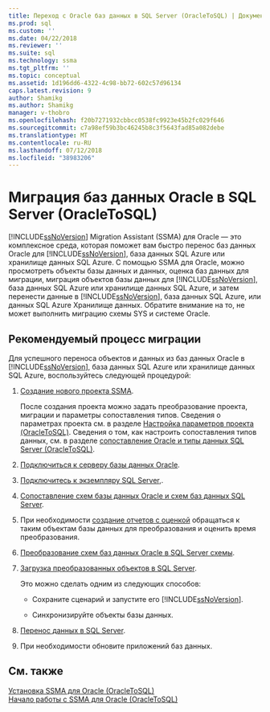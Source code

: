 ```yaml
---
title: Переход с Oracle баз данных в SQL Server (OracleToSQL) | Документация Майкрософт
ms.prod: sql
ms.custom: ''
ms.date: 04/22/2018
ms.reviewer: ''
ms.suite: sql
ms.technology: ssma
ms.tgt_pltfrm: ''
ms.topic: conceptual
ms.assetid: 1d196dd6-4322-4c98-bb72-602c57d96134
caps.latest.revision: 9
author: Shamikg
ms.author: Shamikg
manager: v-thobro
ms.openlocfilehash: f20b7271932cbbcc0538fc9923e45b2fc029f646
ms.sourcegitcommit: c7a98ef59b3bc46245b8c3f5643fad85a082debe
ms.translationtype: MT
ms.contentlocale: ru-RU
ms.lasthandoff: 07/12/2018
ms.locfileid: "38983206"
---
```

# <a name="migrating-oracle-databases-to-sql-server-oracletosql"></a>Миграция баз данных Oracle в SQL Server (OracleToSQL)
[!INCLUDE[ssNoVersion](../../includes/ssnoversion_md.md)] Migration Assistant (SSMA) для Oracle — это комплексное среда, которая поможет вам быстро перенос баз данных Oracle для [!INCLUDE[ssNoVersion](../../includes/ssnoversion_md.md)], база данных SQL Azure или хранилище данных SQL Azure. С помощью SSMA для Oracle, можно просмотреть объекты базы данных и данных, оценка баз данных для миграции, миграция объектов базы данных для [!INCLUDE[ssNoVersion](../../includes/ssnoversion_md.md)], база данных SQL Azure или хранилище данных SQL Azure, и затем перенести данные в [!INCLUDE[ssNoVersion](../../includes/ssnoversion_md.md)], база данных SQL Azure, или данных SQL Azure Хранилище данных. Обратите внимание на то, не может выполнить миграцию схемы SYS и системе Oracle.
  
## <a name="recommended-migration-process"></a>Рекомендуемый процесс миграции  
Для успешного переноса объектов и данных из баз данных Oracle в [!INCLUDE[ssNoVersion](../../includes/ssnoversion_md.md)], база данных SQL Azure или хранилище данных SQL Azure, воспользуйтесь следующей процедурой:
  
1.  [Создание нового проекта SSMA](http://msdn.microsoft.com/ee5d94c0-c7a6-4779-bd32-729bdaf61e1b).  
  
    После создания проекта можно задать преобразование проекта, миграции и параметры сопоставления типов. Сведения о параметрах проекта см. в разделе [Настройка параметров проекта &#40;OracleToSQL&#41;](../../ssma/oracle/setting-project-options-oracletosql.md). Сведения о том, как настроить сопоставления типов данных, см. в разделе [сопоставление Oracle и типы данных SQL Server &#40;OracleToSQL&#41;](../../ssma/oracle/mapping-oracle-and-sql-server-data-types-oracletosql.md).  
  
2.  [Подключиться к серверу базы данных Oracle](http://msdn.microsoft.com/e276cdbf-3ebc-4ba8-b40d-a7a42befa2b6).  
  
3.  [Подключитесь к экземпляру SQL Server,](http://msdn.microsoft.com/1b2a8059-1829-4904-a82f-9c06de1e245f).  
  
4.  [Сопоставление схем базы данных Oracle и схем баз данных SQL Server](http://msdn.microsoft.com/0edeaa08-9c5d-4e3a-bc15-b9a1f0c8a9dc).  
  
5.  При необходимости [создание отчетов с оценкой](http://msdn.microsoft.com/4de9bcf6-1346-4740-87f9-7f24a8226357) обращаться к таким объектам базы данных для преобразования и оценить время преобразования.  
  
6.  [Преобразование схем баз данных Oracle в SQL Server схемы](http://msdn.microsoft.com/e021182d-31da-443d-b110-937f5db27272).  
  
7.  [Загрузка преобразованных объектов в SQL Server](http://msdn.microsoft.com/a8ae33b2-1883-4785-922b-ea0e31c0b37a).  
  
    Это можно сделать одним из следующих способов:  
  
    -   Сохраните сценарий и запустите его [!INCLUDE[ssNoVersion](../../includes/ssnoversion_md.md)].  
  
    -   Синхронизируйте объекты базы данных.  
  
8.  [Перенос данных в SQL Server](http://msdn.microsoft.com/e23c5268-41ed-4e55-9fe7-a11376202a13).  
  
9. При необходимости обновите приложений баз данных.  
  
## <a name="see-also"></a>См. также  
[Установка SSMA для Oracle &#40;OracleToSQL&#41;](../../ssma/oracle/installing-ssma-for-oracle-oracletosql.md)  
[Начало работы с SSMA для Oracle &#40;OracleToSQL&#41;](../../ssma/oracle/getting-started-with-ssma-for-oracle-oracletosql.md)  
  
